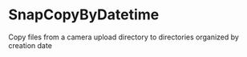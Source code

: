 SnapCopyByDatetime
==================

Copy files from a camera upload directory to directories organized by creation date
